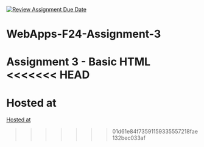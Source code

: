 [![Review Assignment Due Date](https://classroom.github.com/assets/deadline-readme-button-24ddc0f5d75046c5622901739e7c5dd533143b0c8e959d652212380cedb1ea36.svg)](https://classroom.github.com/a/qJp_9AXf)
# WebApps-F24-Assignment-3
Assignment 3 - Basic HTML
<<<<<<< HEAD
=======
# Hosted at
[Hosted at](https://44-563-web-apps-s24.github.io/44563-webapps-s24-assignment3-YAMINIREDDYPESARU/)
>>>>>>> 01d61e84f73591159335557218fae132bec033af
